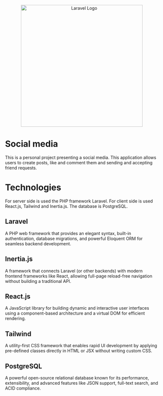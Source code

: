 <p align="center"><a href="https://laravel.com" target="_blank"><img src="https://raw.githubusercontent.com/laravel/art/master/logo-lockup/5%20SVG/2%20CMYK/1%20Full%20Color/laravel-logolockup-cmyk-red.svg" width="400" alt="Laravel Logo"></a></p>

# Social media      

This is a personal project presenting a social media. This application allows users to create posts, like and comment them and sending and accepting friend requests.

# Technologies      

For server side is used the PHP framework Laravel. For client side is used React.js, Tailwind and Inertia.js. The database is PostgreSQL.

## Laravel

A PHP web framework that provides an elegant syntax, built-in authentication, database migrations, and powerful Eloquent ORM for seamless backend development.

## Inertia.js

A framework that connects Laravel (or other backends) with modern frontend frameworks like React, allowing full-page reload-free navigation without building a traditional API.

## React.js

A JavaScript library for building dynamic and interactive user interfaces using a component-based architecture and a virtual DOM for efficient rendering.

## Tailwind      

A utility-first CSS framework that enables rapid UI development by applying pre-defined classes directly in HTML or JSX without writing custom CSS.

## PostgreSQL

A powerful open-source relational database known for its performance, extensibility, and advanced features like JSON support, full-text search, and ACID compliance.

